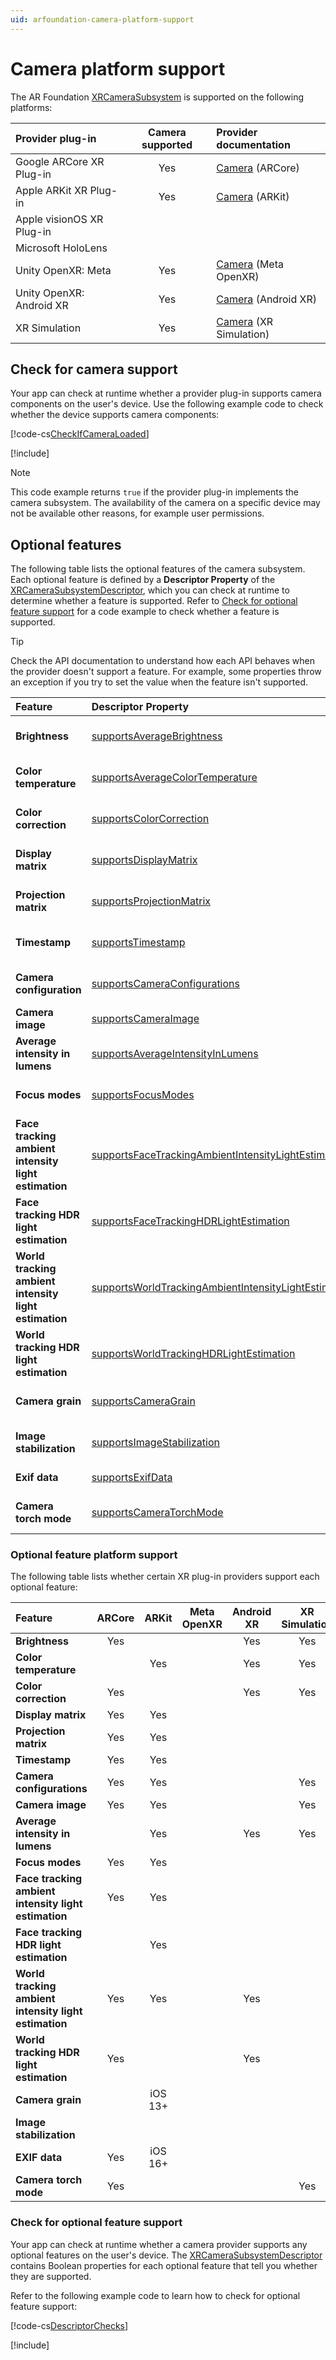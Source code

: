```yaml
---
uid: arfoundation-camera-platform-support
---
```

# Camera platform support

The AR Foundation [XRCameraSubsystem](xref:UnityEngine.XR.ARSubsystems.XRCameraSubsystem) is supported on the following platforms:

| Provider plug-in | Camera supported | Provider documentation |
| :--------------- | :-----------------------: | :--------------------- |
| Google ARCore XR Plug-in | Yes | [Camera](xref:arcore-camera) (ARCore) |
| Apple ARKit XR Plug-in | Yes | [Camera](xref:arkit-camera) (ARKit) |
| Apple visionOS XR Plug-in | | |
| Microsoft HoloLens | | |
| Unity OpenXR: Meta | Yes | [Camera](xref:meta-openxr-camera) (Meta OpenXR) |
| Unity OpenXR: Android XR | Yes | [Camera](xref:androidxr-openxr-camera) (Android XR) |
| XR Simulation | Yes | [Camera](xref:arfoundation-simulation-camera) (XR Simulation) |

## Check for camera support

Your app can check at runtime whether a provider plug-in supports camera components on the user's device. Use the following example code to check whether the device supports camera components:

[!code-cs[CheckIfCameraLoaded](../../../Tests/Runtime/CodeSamples/LoaderUtilitySamples.cs#CheckIfCameraLoaded)]

[!include[](../../snippets/initialization.md)]

> [!NOTE]
> This code example returns `true` if the provider plug-in implements the camera subsystem. The availability of the camera on a specific device may not be available other reasons, for example user permissions.

## Optional features

The following table lists the optional features of the camera subsystem. Each optional feature is defined by a **Descriptor Property** of the [XRCameraSubsystemDescriptor](xref:UnityEngine.XR.ARSubsystems.XRCameraSubsystemDescriptor), which you can check at runtime to determine whether a feature is supported. Refer to [Check for optional feature support](#check-feature-support) for a code example to check whether a feature is supported.

> [!TIP]
> Check the API documentation to understand how each API behaves when the provider doesn't support a feature. For example, some properties throw an exception if you try to set the value when the feature isn't supported.

| Feature | Descriptor Property | Description |
| :------ | :--------------- | :----------------- |
| **Brightness** | [supportsAverageBrightness](xref:UnityEngine.XR.ARSubsystems.XRCameraSubsystemDescriptor.supportsAverageBrightness) | Indicates whether the provider implementation can provide a value for [XRCameraFrame.averageBrightness](xref:UnityEngine.XR.ARSubsystems.XRCameraFrame.averageBrightness). |
| **Color temperature** | [supportsAverageColorTemperature](xref:UnityEngine.XR.ARSubsystems.XRCameraSubsystemDescriptor.supportsAverageColorTemperature) | Indicates whether the provider implementation can provide a value for [XRCameraFrame.averageColorTemperature](xref:UnityEngine.XR.ARSubsystems.XRCameraFrame.averageColorTemperature). |
| **Color correction** | [supportsColorCorrection](xref:UnityEngine.XR.ARSubsystems.XRCameraSubsystemDescriptor.supportsColorCorrection) | Indicates whether the provider implementation can provide a value for [XRCameraFrame.colorCorrection](xref:UnityEngine.XR.ARSubsystems.XRCameraFrame.colorCorrection). |
| **Display matrix** | [supportsDisplayMatrix](xref:UnityEngine.XR.ARSubsystems.XRCameraSubsystemDescriptor.supportsDisplayMatrix) | Indicates whether the provider implementation can provide a value for [XRCameraFrame.displayMatrix](xref:UnityEngine.XR.ARSubsystems.XRCameraFrame.displayMatrix). |
| **Projection matrix** | [supportsProjectionMatrix](xref:UnityEngine.XR.ARSubsystems.XRCameraSubsystemDescriptor.supportsProjectionMatrix) | Indicates whether the provider implementation can provide a value for [XRCameraFrame.projectionMatrix](xref:UnityEngine.XR.ARSubsystems.XRCameraFrame.projectionMatrix). |
| **Timestamp** | [supportsTimestamp](xref:UnityEngine.XR.ARSubsystems.XRCameraSubsystemDescriptor.supportsTimestamp) | Indicates whether the provider implementation can provide a value for [XRCameraFrame.timestampNs](xref:UnityEngine.XR.ARSubsystems.XRCameraFrame.timestampNs). |
| **Camera configuration** | [supportsCameraConfigurations](xref:UnityEngine.XR.ARSubsystems.XRCameraSubsystemDescriptor.supportsCameraConfigurations) | Indicates whether the provider implementation supports [camera configurations](xref:UnityEngine.XR.ARSubsystems.XRCameraConfiguration). |
| **Camera image** | [supportsCameraImage](xref:UnityEngine.XR.ARSubsystems.XRCameraSubsystemDescriptor.supportsCameraImage) | Indicates whether the provider implementation can provide camera images. |
| **Average intensity in lumens** | [supportsAverageIntensityInLumens](xref:UnityEngine.XR.ARSubsystems.XRCameraSubsystemDescriptor.supportsAverageIntensityInLumens) | Indicates whether the provider implementation can provide a value for [XRCameraFrame.averageIntensityInLumens](xref:UnityEngine.XR.ARSubsystems.XRCameraFrame.averageIntensityInLumens). |
| **Focus modes** | [supportsFocusModes](xref:UnityEngine.XR.ARSubsystems.XRCameraSubsystemDescriptor.supportsFocusModes) | Indicates whether the provider implementation supports the ability to set the camera's [focus mode](xref:UnityEngine.XR.ARSubsystems.CameraFocusMode). |
| **Face tracking ambient intensity light estimation** | [supportsFaceTrackingAmbientIntensityLightEstimation](xref:UnityEngine.XR.ARSubsystems.XRCameraSubsystemDescriptor.supportsFaceTrackingAmbientIntensityLightEstimation) | Indicates whether the provider implementation supports ambient intensity light estimation while face tracking is enabled.  |
| **Face tracking HDR light estimation** | [supportsFaceTrackingHDRLightEstimation](xref:UnityEngine.XR.ARSubsystems.XRCameraSubsystemDescriptor.supportsFaceTrackingHDRLightEstimation) | Indicates whether the provider implementation supports HDR light estimation while face tracking is enabled. |
| **World tracking ambient intensity light estimation** | [supportsWorldTrackingAmbientIntensityLightEstimation](xref:UnityEngine.XR.ARSubsystems.XRCameraSubsystemDescriptor.supportsWorldTrackingAmbientIntensityLightEstimation) | Indicates whether the provider implementation supports ambient intensity light estimation while world tracking.  |
| **World tracking HDR light estimation** | [supportsWorldTrackingHDRLightEstimation](xref:UnityEngine.XR.ARSubsystems.XRCameraSubsystemDescriptor.supportsWorldTrackingHDRLightEstimation) | Indicates whether the provider implementation supports HDR light estimation while world tracking. |
| **Camera grain** | [supportsCameraGrain](xref:UnityEngine.XR.ARSubsystems.XRCameraSubsystemDescriptor.supportsCameraGrain) | Indicates whether the provider implementation can provide a value for [XRCameraFrame.cameraGrain](xref:UnityEngine.XR.ARSubsystems.XRCameraFrame.cameraGrain). |
| **Image stabilization** | [supportsImageStabilization](xref:UnityEngine.XR.ARSubsystems.XRCameraSubsystemDescriptor.supportsImageStabilization) | Indicates whether the provider implementation supports the ability to set the camera's [Image Stabilization mode](xref:UnityEngine.XR.ARSubsystems.Feature.ImageStabilization). |
| **Exif data** | [supportsExifData](xref:UnityEngine.XR.ARSubsystems.XRCameraSubsystemDescriptor.supportsExifData) | Indicates whether the provider implementation supports [EXIF data](xref:UnityEngine.XR.ARSubsystems.XRCameraFrameExifData). |
| **Camera torch mode** | [supportsCameraTorchMode](xref:UnityEngine.XR.ARSubsystems.XRCameraSubsystemDescriptor.supportsCameraTorchMode) | Indicates whether the provider implementation supports camera torch mode |

### Optional feature platform support

The following table lists whether certain XR plug-in providers support each optional feature:

| Feature | ARCore | ARKit | Meta OpenXR | Android XR | XR Simulation |
| :------ | :----: | :---: | :---------: | :--------: | :-----------: |
| **Brightness** | Yes | | | Yes | Yes |
| **Color temperature** | | Yes | | Yes | Yes |
| **Color correction** | Yes | | | Yes | Yes |
| **Display matrix** | Yes | Yes | | | |
| **Projection matrix** | Yes | Yes | | | |
| **Timestamp** | Yes | Yes | | | |
| **Camera configurations** | Yes | Yes | | | Yes |
| **Camera image** | Yes | Yes | | | Yes |
| **Average intensity in lumens** | | Yes | | Yes | Yes |
| **Focus modes** | Yes | Yes | | |
| **Face tracking ambient intensity light estimation** | Yes | Yes | | | |
| **Face tracking HDR light estimation** | | Yes | | |
| **World tracking ambient intensity light estimation** | Yes | Yes | | Yes | |
| **World tracking HDR light estimation** | Yes | | | Yes | |
| **Camera grain**  | | iOS 13+ | | | |
| **Image stabilization** | | | | | |
| **EXIF data** | Yes | iOS 16+ | | | |
| **Camera torch mode** | Yes | | | | Yes |

<a id="check-feature-support"></a>

### Check for optional feature support

Your app can check at runtime whether a camera provider supports any optional features on the user's device. The [XRCameraSubsystemDescriptor](xref:UnityEngine.XR.ARSubsystems.XRCameraSubsystemDescriptor) contains Boolean properties for each optional feature that tell you whether they are supported.

Refer to the following example code to learn how to check for optional feature support:

[!code-cs[DescriptorChecks](../../../Tests/Runtime/CodeSamples/ARCameraManagerSamples.cs#DescriptorChecks)]

[!include[](../../snippets/apple-arkit-trademark.md)]
